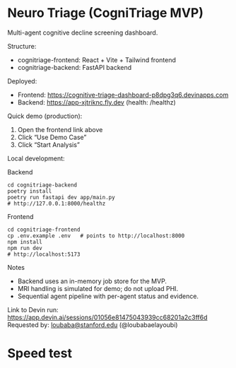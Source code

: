 # Neuro Triage (CogniTriage MVP)

Multi-agent cognitive decline screening dashboard.

Structure:
- cognitriage-frontend: React + Vite + Tailwind frontend
- cognitriage-backend: FastAPI backend

Deployed:
- Frontend: https://cognitive-triage-dashboard-p8dpg3q6.devinapps.com
- Backend: https://app-xjtriknc.fly.dev (health: /healthz)

Quick demo (production):
1) Open the frontend link above
2) Click “Use Demo Case”
3) Click “Start Analysis”

Local development:

Backend
```
cd cognitriage-backend
poetry install
poetry run fastapi dev app/main.py
# http://127.0.0.1:8000/healthz
```

Frontend
```
cd cognitriage-frontend
cp .env.example .env   # points to http://localhost:8000
npm install
npm run dev
# http://localhost:5173
```

Notes
- Backend uses an in-memory job store for the MVP.
- MRI handling is simulated for demo; do not upload PHI.
- Sequential agent pipeline with per-agent status and evidence.

Link to Devin run: https://app.devin.ai/sessions/01056e81475043939cc68201a2c3ff6d
Requested by: loubaba@stanford.edu (@loubabaelayoubi)
# Speed test
